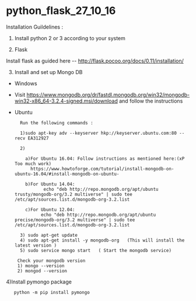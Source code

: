 # python_flask_27_10_16


Installation Guildelines : 

1) Install python 2 or 3 according to your system

2) Flask 

Install flask as guided here -- http://flask.pocoo.org/docs/0.11/installation/

3) Install and set up Mongo DB

* Windows 
 
 * Visit  https://www.mongodb.org/dr/fastdl.mongodb.org/win32/mongodb-win32-x86_64-3.2.4-signed.msi/download and follow the instructions 
 
* Ubuntu     
         
        Run the following commands : 
        
        1)sudo apt-key adv --keyserver hkp://keyserver.ubuntu.com:80 --recv EA312927
        
        2)
          
          a)For Ubuntu 16.04: Follow instructions as mentioned here:(xP Too much work)
            https://www.howtoforge.com/tutorial/install-mongodb-on-ubuntu-16.04/#install-mongodb-on-ubuntu-
      
    	  b)For Ubuntu 14.04:
    		     echo "deb http://repo.mongodb.org/apt/ubuntu trusty/mongodb-org/3.2 multiverse" | sudo tee /etc/apt/sources.list.d/mongodb-org-3.2.list
    
          c)For Ubuntu 12.04:
    	      	echo "deb http://repo.mongodb.org/apt/ubuntu precise/mongodb-org/3.2 multiverse" | sudo tee /etc/apt/sources.list.d/mongodb-org-3.2.list
    		
        3) sudo apt-get update 
        4) sudo apt-get install -y mongodb-org   (This will install the latest version ) 
        5) sudo service mongo start   ( Start the mongodb service)
        
       Check your mongodb version 
       1) mongo --version 
       2) mongod --version
       
4)Install pymongo package

       python -m pip install pymongo
